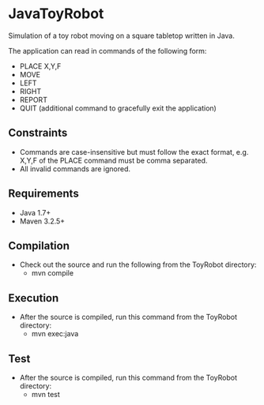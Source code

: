 # JavaToyRobot
Simulation of a toy robot moving on a square tabletop written in Java.

The application can read in commands of the following form:
- PLACE X,Y,F
- MOVE
- LEFT
- RIGHT
- REPORT
- QUIT (additional command to gracefully exit the application)

Constraints
---------
- Commands are case-insensitive but must follow the exact format, e.g. X,Y,F of the PLACE command must be comma separated.
- All invalid commands are ignored.

Requirements
---------
- Java 1.7+
- Maven 3.2.5+

Compilation
---------
- Check out the source and run the following from the ToyRobot directory:
  - mvn compile

Execution
---------
- After the source is compiled, run this command from the ToyRobot directory:
  - mvn exec:java

Test
---------
- After the source is compiled, run this command from the ToyRobot directory:
  - mvn test

